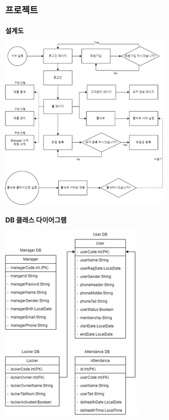 # 프로젝트

## 설계도
<img src="./README_IMG/순서도.png">

## DB 클래스 다이어그램
<img src="./README_IMG/클래스다이어그램.png">

